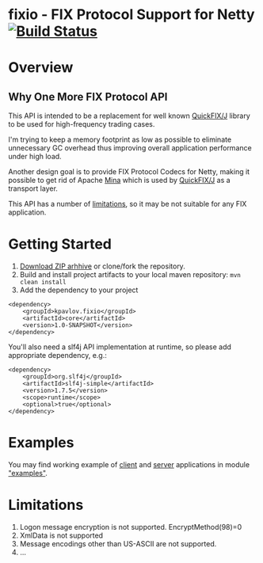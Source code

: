 fixio - FIX Protocol Support for Netty [![Build Status](https://travis-ci.org/kpavlov/fixio.png?branch=master)](https://travis-ci.org/kpavlov/fixio)
=====

# Overview #

## Why One More FIX Protocol API ##

This API is intended to be a replacement for well known [QuickFIX/J][quickfix] library to be used for high-frequency trading cases.

I'm trying to keep a memory footprint as low as possible to eliminate unnecessary GC overhead
thus improving overall application performance under high load.

Another design goal is to provide FIX Protocol Codecs for Netty, making it possible to get rid of Apache [Mina][mina] which is used by [QuickFIX/J][quickfix] as a transport layer.

This API has a number of [limitations](#Limitations), so it may be not suitable for any FIX application.

# Getting Started #

1. [Download ZIP arhhive](archive/master.zip) or clone/fork the repository.
2. Build and install project artifacts to your local maven repository:
`mvn clean install`
3. Add the dependency to your project

~~~~~~~~~
<dependency>
    <groupId>kpavlov.fixio</groupId>
    <artifactId>core</artifactId>
    <version>1.0-SNAPSHOT</version>
</dependency>
~~~~~~~~~

You'll also need a slf4j API implementation at runtime, so please add appropriate dependency, e.g.:

~~~~~~~~~
<dependency>
    <groupId>org.slf4j</groupId>
    <artifactId>slf4j-simple</artifactId>
    <version>1.7.5</version>
    <scope>runtime</scope>
    <optional>true</optional>
</dependency>
~~~~~~~~~

# Examples #

You may find working example of [client][client-example] and [server][server-example] applications in module ["examples"][examples-module].

# Limitations #

1. Logon message encryption is not supported. EncryptMethod(98)=0
2. XmlData is not supported
3. Message encodings other than US-ASCII are not supported.
4. ...

[client-example]: tree/master/examples/src/main/java/fixio/examples/priceclient
[server-example]: tree/master/examples/src/main/java/fixio/examples/priceserver
[examples-module]: tree/master/examples
[quickfix]: http://www.quickfixj.org/ "Java Open Source FIX Engine"
[mina]: http://directory.apache.org/subprojects/mina/ "Apache Mina"
